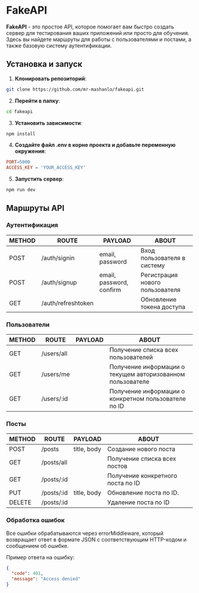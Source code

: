 # FakeAPI

**FakeAPI** - это простое API, которое помогает вам быстро создать сервер для тестирования ваших приложений или просто для обучения. Здесь вы найдете маршруты для работы с пользователями и постами, а также базовую систему аутентификации.

## Установка и запуск

1. **Клонировать репозиторий**:
```bash
git clone https://github.com/mr-mashanlo/fakeapi.git
```

2. **Перейти в папку**:
```bash
cd fakeapi
```

3. **Установить зависимости**:
```bash
npm install
```

4. **Создайте файл .env в корне проекта и добавьте переменную окружения**:
```makefile
PORT=5000
ACCESS_KEY = 'YOUR_ACCESS_KEY'
```

5. **Запустить сервер**:
```bash
npm run dev
```

## Маршруты API

### Аутентификация

|METHOD              |ROUTE               |PAYLOAD                  |ABOUT                                                       |
|--------------------|--------------------|-------------------------|------------------------------------------------------------|
|POST                |/auth/signin        |email, password          |Вход пользователя в систему                                 |
|POST                |/auth/signup        |email, password, confirm |Регистрация нового пользователя                             |
|GET                 |/auth/refreshtoken  |                         |Обновление токена доступа                                   |

### Пользователи

|METHOD              |ROUTE               |PAYLOAD                  |ABOUT                                                       |
|--------------------|--------------------|-------------------------|------------------------------------------------------------|
|GET                 |/users/all          |                         |Получение списка всех пользователей                         |
|GET                 |/users/me           |                         |Получение информации о текущем авторизованном пользователе  |
|GET                 |/users/:id          |                         |Получение информации о конкретном пользователе по ID        |

### Посты

|METHOD              |ROUTE               |PAYLOAD                  |ABOUT                                                       |
|--------------------|--------------------|-------------------------|------------------------------------------------------------|
|POST                |/posts              |title, body              |Создание нового поста                                       |
|GET                 |/posts/all          |                         |Получение списка всех постов                                |
|GET                 |/posts/:id          |                         |Получение конкретного поста по ID                           |
|PUT                 |/posts/:id          |title, body              |Обновление поста по ID.                                     |
|DELETE              |/posts/:id          |                         |Удаление поста по ID                                        |

### Обработка ошибок

Все ошибки обрабатываются через errorMiddleware, который возвращает ответ в формате JSON с соответствующим HTTP-кодом и сообщением об ошибке.

Пример ответа на ошибку:
```json
{
  "code": 401,
  "message": "Access denied"
}
```